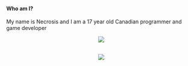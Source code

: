 #### Who am I?
My name is Necrosis and I am a 17 year old Canadian programmer and game developer


<p align="center">
  <a href="https://skillicons.dev">
    <img src="https://skillicons.dev/icons?i=python,lua,godot,cs,html,css,js,java,cpp," />
  </a>
</p>

<p align="center">
  </br>
  
  <a href="https://github.com/anuraghazra/github-readme-stats">
    <img src=https://github-readme-stats-git-masterrstaa-rickstaa.vercel.app/api/top-langs/?username=necrosis000&hide_border=true&langs_count=3&show_icons=true&card_width=495&theme=tokyonight&hide=batchfile>
  
  </br>
    
</p>
